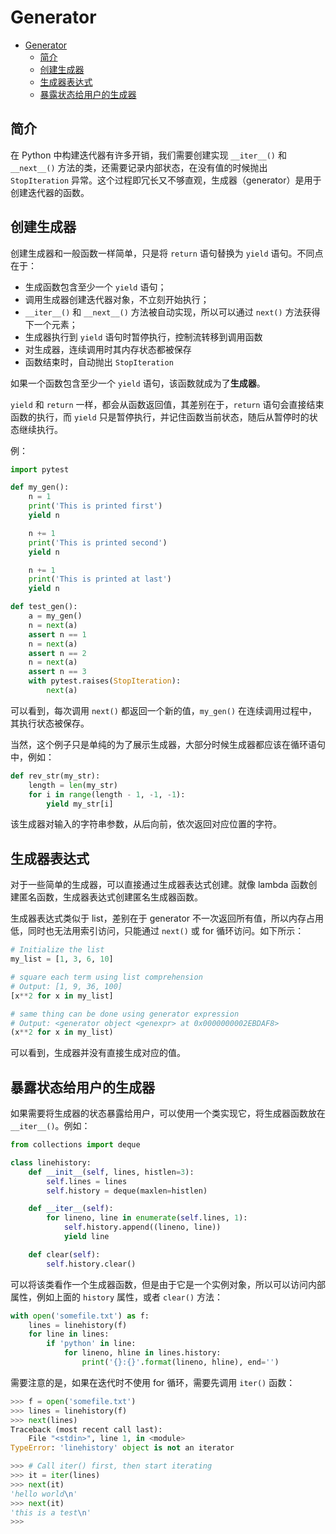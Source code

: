 # Generator

- [Generator](#generator)
  - [简介](#%e7%ae%80%e4%bb%8b)
  - [创建生成器](#%e5%88%9b%e5%bb%ba%e7%94%9f%e6%88%90%e5%99%a8)
  - [生成器表达式](#%e7%94%9f%e6%88%90%e5%99%a8%e8%a1%a8%e8%be%be%e5%bc%8f)
  - [暴露状态给用户的生成器](#%e6%9a%b4%e9%9c%b2%e7%8a%b6%e6%80%81%e7%bb%99%e7%94%a8%e6%88%b7%e7%9a%84%e7%94%9f%e6%88%90%e5%99%a8)

## 简介

在 Python 中构建迭代器有许多开销，我们需要创建实现 `__iter__()` 和 `__next__()` 方法的类，还需要记录内部状态，在没有值的时候抛出 `StopIteration` 异常。这个过程即冗长又不够直观，生成器（generator）是用于创建迭代器的函数。

## 创建生成器

创建生成器和一般函数一样简单，只是将 `return` 语句替换为 `yield` 语句。不同点在于：

- 生成函数包含至少一个 `yield` 语句；
- 调用生成器创建迭代器对象，不立刻开始执行；
- `__iter__()` 和 `__next__()` 方法被自动实现，所以可以通过 `next()` 方法获得下一个元素；
- 生成器执行到 `yield` 语句时暂停执行，控制流转移到调用函数
- 对生成器，连续调用时其内存状态都被保存
- 函数结束时，自动抛出 `StopIteration`

如果一个函数包含至少一个 `yield` 语句，该函数就成为了**生成器**。

`yield` 和 `return` 一样，都会从函数返回值，其差别在于，`return` 语句会直接结束函数的执行，而 `yield` 只是暂停执行，并记住函数当前状态，随后从暂停时的状态继续执行。

例：

```py
import pytest

def my_gen():
    n = 1
    print('This is printed first')
    yield n

    n += 1
    print('This is printed second')
    yield n

    n += 1
    print('This is printed at last')
    yield n

def test_gen():
    a = my_gen()
    n = next(a)
    assert n == 1
    n = next(a)
    assert n == 2
    n = next(a)
    assert n == 3
    with pytest.raises(StopIteration):
        next(a)
```

可以看到，每次调用 `next()` 都返回一个新的值，`my_gen()` 在连续调用过程中，其执行状态被保存。

当然，这个例子只是单纯的为了展示生成器，大部分时候生成器都应该在循环语句中，例如：

```py
def rev_str(my_str):
    length = len(my_str)
    for i in range(length - 1, -1, -1):
        yield my_str[i]
```

该生成器对输入的字符串参数，从后向前，依次返回对应位置的字符。

## 生成器表达式

对于一些简单的生成器，可以直接通过生成器表达式创建。就像 lambda 函数创建匿名函数，生成器表达式创建匿名生成器函数。

生成器表达式类似于 list，差别在于 generator 不一次返回所有值，所以内存占用低，同时也无法用索引访问，只能通过 `next()` 或 for 循环访问。如下所示：

```py
# Initialize the list
my_list = [1, 3, 6, 10]

# square each term using list comprehension
# Output: [1, 9, 36, 100]
[x**2 for x in my_list]

# same thing can be done using generator expression
# Output: <generator object <genexpr> at 0x0000000002EBDAF8>
(x**2 for x in my_list)
```

可以看到，生成器并没有直接生成对应的值。

## 暴露状态给用户的生成器

如果需要将生成器的状态暴露给用户，可以使用一个类实现它，将生成器函数放在 `__iter__()`。例如：

```py
from collections import deque

class linehistory:
    def __init__(self, lines, histlen=3):
        self.lines = lines
        self.history = deque(maxlen=histlen)

    def __iter__(self):
        for lineno, line in enumerate(self.lines, 1):
            self.history.append((lineno, line))
            yield line

    def clear(self):
        self.history.clear()
```

可以将该类看作一个生成器函数，但是由于它是一个实例对象，所以可以访问内部属性，例如上面的 `history` 属性，或者 `clear()` 方法：

```py
with open('somefile.txt') as f:
    lines = linehistory(f)
    for line in lines:
        if 'python' in line:
            for lineno, hline in lines.history:
                print('{}:{}'.format(lineno, hline), end='')
```

需要注意的是，如果在迭代时不使用 for 循环，需要先调用 `iter()` 函数：

```py
>>> f = open('somefile.txt')
>>> lines = linehistory(f)
>>> next(lines)
Traceback (most recent call last):
    File "<stdin>", line 1, in <module>
TypeError: 'linehistory' object is not an iterator

>>> # Call iter() first, then start iterating
>>> it = iter(lines)
>>> next(it)
'hello world\n'
>>> next(it)
'this is a test\n'
>>>
```
